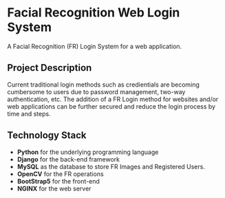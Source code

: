 # Facial Recognition Web Login System
A Facial Recognition (FR) Login System for a web application. 

## Project Description
Current traditional login methods such as credientials are becoming cumbersome to users due to password management, two-way authentication, etc. The addition of a FR Login method for websites and/or web applications can be further secured and reduce the login process by time and steps. 

## Technology Stack
- **Python** for the underlying programming language
- **Django** for the back-end framework
- **MySQL** as the database to store FR Images and Registered Users. 
- **OpenCV** for the FR operations
- **BootStrap5** for the front-end
- **NGINX** for the web server


